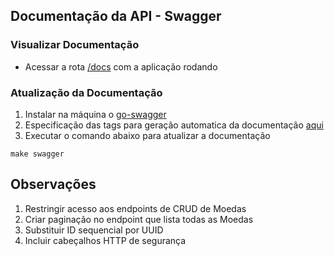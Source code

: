 ## Documentação da API - Swagger

### Visualizar Documentação
- Acessar a rota [/docs](localhost:9000/docs) com a aplicação rodando

### Atualização da Documentação

1. Instalar na máquina o [go-swagger](https://goswagger.io/install.html)
2. Especificação das tags para geração automatica da documentação [aqui](https://goswagger.io/use/spec.html)
3. Executar o comando abaixo para atualizar a documentação
```
make swagger
```

## Observações

1. Restringir acesso aos endpoints de CRUD de Moedas
2. Criar paginação no endpoint que lista todas as Moedas
3. Substituir ID sequencial por UUID
4. Incluir cabeçalhos HTTP de segurança